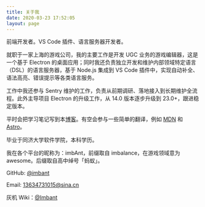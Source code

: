 ```yaml
---
title: 关于我
date: 2020-03-23 17:52:05
layout: page
---
```


前端开发者。VS Code 插件、语言服务器开发者。

就职于一家上海的游戏公司，我的主要工作是开发 UGC 业务的游戏编辑器，这是一个基于 Electron 的桌面应用；同时我还负责独立开发和维护内部领域特定语言（DSL）的语言服务器，基于 Node.js 集成到 VS Code 插件中，实现自动补全、语法高亮、错误提示等各类语言服务。

工作中我还参与 Sentry 维护的工作，负责从前期调研、落地接入到长期维护全流程。此外主导项目 Electron 的升级工作，从 14.0 版本逐步升级到 23.0+，跟进稳定版本。

平时会把学习笔记写到本[博客](https://imbant.github.io/blog)。有空会参与一些简单的翻译，例如 [MDN](https://github.com/mdn/translated-content/pulls?q=is%3Apr+author%3Aimbant+) 和 [Astro](https://astro.badg.es/contributor/imbant/)。

毕业于同济大学软件学院，本科学历。

我在各个平台的昵称为：imbAnt，前缀取自 imbalance，在游戏领域意为 awesome。后缀取自高中绰号「蚂蚁」。

GitHub: [@imbant](https://github.com/imbant)

Email: <13634731015@sina.cn>

灰机 Wiki：[@Imbant](https://warcraft.huijiwiki.com/wiki/用户:Imbant)

<!-- LinkedIn: [查看](https://www.linkedin.com/in/%E6%98%8E%E5%AE%87-%E8%AE%B8-7b2181194/) -->
